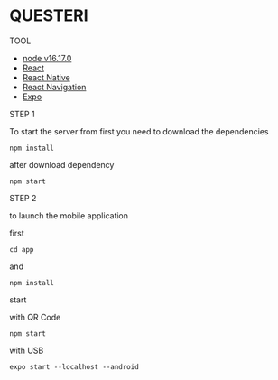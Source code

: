 # QUESTERI

TOOL

- [node v16.17.0](https://nodejs.org/en/)
- [React](https://reactjs.org/)
- [React Native](https://reactnative.dev/)
- [React Navigation](https://reactnavigation.org/)
- [Expo](https://expo.dev/)

STEP 1

To start the server from first you need to download the dependencies
````
npm install
````
after download dependency
````
npm start
````

STEP 2

to launch the mobile application

first 
````
cd app
````
and
````
npm install
````

start

with QR Code 
````
npm start
````
with USB
````
expo start --localhost --android
````